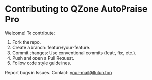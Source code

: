 # Contributing to QZone AutoPraise Pro

Welcome! To contribute:

1. Fork the repo.
2. Create a branch: feature/your-feature.
3. Commit changes: Use conventional commits (feat:, fix:, etc.).
4. Push and open a Pull Request.
5. Follow code style guidelines.

Report bugs in Issues. Contact: your-mail@llulun.top
